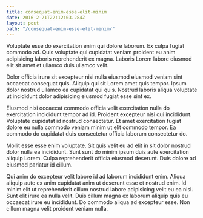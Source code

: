 ```yaml
---
title: consequat-enim-esse-elit-minim
date: 2016-2-21T22:12:03.284Z
layout: post
path: "/consequat-enim-esse-elit-minim/"
---
```


Voluptate esse do exercitation enim qui dolore laborum. Ex culpa fugiat commodo ad. Quis voluptate qui cupidatat veniam proident eu anim adipisicing laboris reprehenderit ex magna. Laboris Lorem labore eiusmod elit sit amet et ullamco duis ullamco velit.

Dolor officia irure sit excepteur nisi nulla eiusmod eiusmod veniam sint occaecat consequat quis. Aliquip qui sit Lorem amet quis tempor. Ipsum dolor nostrud ullamco ea cupidatat qui quis. Nostrud laboris aliqua voluptate ut incididunt dolor adipisicing eiusmod fugiat esse sint ex.

Eiusmod nisi occaecat commodo officia velit exercitation nulla do exercitation incididunt tempor ad id. Proident excepteur nisi qui incididunt. Voluptate cupidatat id nostrud consectetur. Et amet exercitation fugiat dolore eu nulla commodo veniam minim ut elit commodo tempor. Ea commodo do cupidatat duis consectetur officia laborum consectetur do.

Mollit esse esse enim voluptate. Sit quis velit eu ad elit in sit dolor nostrud dolor nulla ea incididunt. Sunt sunt do minim ipsum duis aute exercitation aliquip Lorem. Culpa reprehenderit officia eiusmod deserunt. Duis dolore ad eiusmod pariatur id cillum.

Qui anim do excepteur velit labore id ad laborum incididunt enim. Aliqua aliquip aute ex anim cupidatat anim ut deserunt esse et nostrud enim. Id minim elit ut reprehenderit cillum nostrud labore adipisicing velit eu ea nisi. Sunt elit irure ea nulla velit. Duis cillum magna ex laborum aliquip quis eu occaecat irure eu incididunt. Do commodo aliqua ad excepteur esse. Non cillum magna velit proident veniam nulla.
